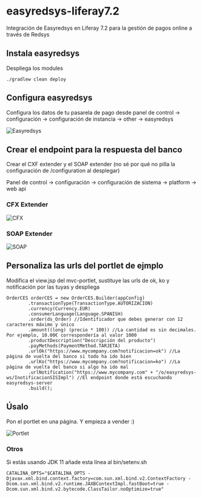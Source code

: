 # easyredsys-liferay7.2

Integración de Easyredsys en Liferay 7.2 para la gestión de pagos online a través de Redsys


## Instala easyredsys
Despliega los modules

`./gradlew clean deploy`

## Configura easyredsys
Configura los datos de tu pasarela de pago desde panel de control -> configuración -> configuración de instancia -> other -> easyredsys

![Easyredsys](https://github.com/majulvez/easyredsys-liferay7.2/blob/master/images/easyredsys.png)


## Crear el endpoint para la respuesta del banco
Crear el CXF extender y el SOAP extender (no sé por qué no pilla la configuración de /configuration al desplegar)

Panel de control -> configuración -> configuración de sistema -> platform -> web api 

### CFX Extender
![CFX](https://github.com/majulvez/easyredsys-liferay7.2/blob/master/images/cfx.png)

### SOAP Extender
![SOAP](https://github.com/majulvez/easyredsys-liferay7.2/blob/master/images/soap.png)


## Personaliza las urls del portlet de ejmplo
Modifica el view.jsp del mvc-portlet, sustituye las urls de ok, ko y notificación por las tuyas y despliega
```
OrderCES orderCES = new OrderCES.Builder(appConfig)
        .transactionType(TransactionType.AUTORIZACION)
        .currency(Currency.EUR)
        .consumerLanguage(Language.SPANISH)
        .order(ds_Order) //Identificador que debes generar con 12 caracteres máximo y único
        .amount((long) (precio * 100)) //La cantidad es sin decimales. Por ejemplo, 10.00€ correspondería al valor 1000
        .productDescription("Descripción del producto")
        .payMethods(PaymentMethod.TARJETA)
        .urlOk("https://www.mycompany.com?notificacion=ok") //La página de vuelta del banco si todo ha ido bien
        .urlKo("https://www.mycompany.com?notificacion=ko") //La página de vuelta del banco si algo ha ido mal
        .urlNotification("https://www.mycompany.com" + "/o/easyredsys-ws/InotificacionSISImpl") //El endpoint donde está escuchando easyredsys-server
        .build();
```

## Úsalo
Pon el portlet en una página. Y empieza a vender :)

![Portlet](https://github.com/majulvez/easyredsys-liferay7.2/blob/master/images/portlet.png)

### Otros
Si estás usando JDK 11 añade esta línea al bin/setenv.sh

```CATALINA_OPTS="$CATALINA_OPTS -Djavax.xml.bind.context.factory=com.sun.xml.bind.v2.ContextFactory -Dcom.sun.xml.bind.v2.runtime.JAXBContextImpl.fastBoot=true -Dcom.sun.xml.bind.v2.bytecode.ClassTailor.noOptimize=true"```